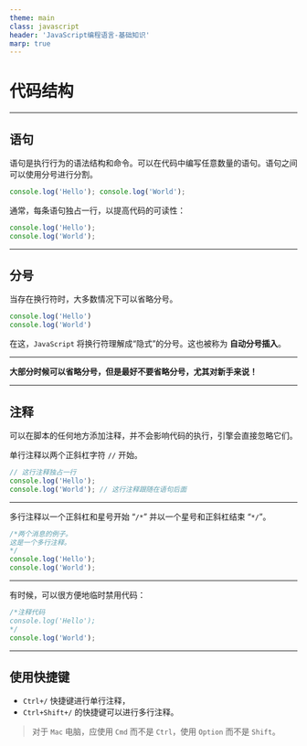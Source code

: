 ```yaml
---
theme: main
class: javascript
header: 'JavaScript编程语言-基础知识'
marp: true
---
```


# 代码结构

---

## 语句

语句是执行行为的语法结构和命令。可以在代码中编写任意数量的语句。语句之间可以使用分号进行分割。

```js
console.log('Hello'); console.log('World');
```

通常，每条语句独占一行，以提高代码的可读性：

```js
console.log('Hello');
console.log('World');
```

---

## 分号

当存在换行符时，大多数情况下可以省略分号。

```js
console.log('Hello')
console.log('World')
```

在这，`JavaScript` 将换行符理解成“隐式”的分号。这也被称为 **自动分号插入**。

---

**大部分时候可以省略分号，但是最好不要省略分号，尤其对新手来说！**

---

## 注释

可以在脚本的任何地方添加注释，并不会影响代码的执行，引擎会直接忽略它们。

单行注释以两个正斜杠字符 `//` 开始。

```js
// 这行注释独占一行
console.log('Hello');
console.log('World'); // 这行注释跟随在语句后面
```

---

多行注释以一个正斜杠和星号开始 “`/*`” 并以一个星号和正斜杠结束 “`*/`”。

```js
/*两个消息的例子。
这是一个多行注释。
*/
console.log('Hello');
console.log('World');
```

---

有时候，可以很方便地临时禁用代码：

```js
/*注释代码
console.log('Hello');
*/
console.log('World');
```

---

## 使用快捷键

- `Ctrl+/` 快捷键进行单行注释，
- `Ctrl+Shift+/` 的快捷键可以进行多行注释。

> 对于 `Mac` 电脑，应使用 `Cmd` 而不是 `Ctrl`，使用 `Option` 而不是 `Shift`。
